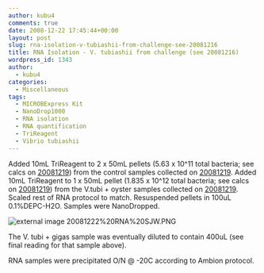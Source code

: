 ```yaml
---
author: kubu4
comments: true
date: 2008-12-22 17:45:44+00:00
layout: post
slug: rna-isolation-v-tubiashii-from-challenge-see-20081216
title: RNA Isolation - V. tubiashii from challenge (see 20081216)
wordpress_id: 1343
author:
  - kubu4
categories:
  - Miscellaneous
tags:
  - MICROBExpress Kit
  - NanoDrop1000
  - RNA isolation
  - RNA quantification
  - TriReagent
  - Vibrio tubiashii
---
```


Added 10mL TriReagent to 2 x 50mL pellets (5.63 x 10^11 total bacteria; see calcs on [20081219](http://genefish.wikispaces.com/Sam%27s+Notebook#sjw20081219)) from the control samples collected on [20081219](http://genefish.wikispaces.com/Sam%27s+Notebook#sjw20081219). Added 10mL TriReagent to 1 x 50mL pellet (1.835 x 10^12 total bacteria; see calcs on [20081219](http://genefish.wikispaces.com/Sam%27s+Notebook#sjw20081219)) from the V.tubi + oyster samples collected on [20081219](http://genefish.wikispaces.com/Sam%27s+Notebook#sjw20081219). Scaled rest of RNA protocol to match. Resuspended pellets in 100uL 0.1%DEPC-H2O. Samples were NanoDropped.

![external image 20081222%20RNA%20SJW.PNG](http://eagle.fish.washington.edu/Arabidopsis/RNA%20Spec%20Readings/20081222%20RNA%20SJW.PNG)

The V. tubi + gigas sample was eventually diluted to contain 400uL (see final reading for that sample above).

RNA samples were precipitated O/N @ -20C according to Ambion protocol.
